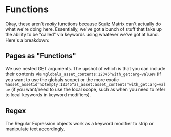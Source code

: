 # Functions

Okay, these aren't *really* functions because Squiz Matrix can't actually do
what we're doing here.  Essentially, we've got a bunch of stuff that fake
up the ability to be "called" via keywords using whatever we've got at hand.
Here's a breakdown:

## Pages as "Functions"

We use nested GET arguments.  The upshot of which is that you can include
their contents via `%globals_asset_contents:12345^with_get:arg=value%` (if you
want to use the globals scope) or the more exotic
`%asset_assetid^notempty:12345^as_asset:asset_contents^with_get:arg=value` (if
you want/need to use the local scope, such as when you need to refer to local
keywords in keyword modifiers).

## Regex

The Regular Expression objects work as a keyword modifier to strip or
manipulate text accordingly.

